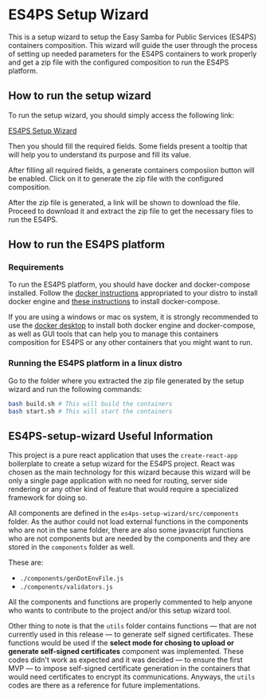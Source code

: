 # ES4PS Setup Wizard

This is a setup wizard to setup the Easy Samba for Public Services (ES4PS)
containers composition. This wizard will guide the user through the process
of setting up needed parameters for the ES4PS containers to work properly
and get a zip file with the configured composition to run the ES4PS platform.

## How to run the setup wizard

To run the setup wizard, you should simply access the following link:

[ES4PS Setup Wizard](https://diegoascanio.github.io/es4ps-setup-wizard/)

Then you should fill the required fields. Some fields present a tooltip
that will help you to understand its purpose and fill its value.

After filling all required fields, a generate containers composiion button
will be enabled. Click on it to generate the zip file with the configured
composition.

After the zip file is generated, a link will be shown to download the file.
Proceed to download it and extract the zip file to get the necessary files
to run the ES4PS.

## How to run the ES4PS platform

### Requirements

To run the ES4PS platform, you should have docker and docker-compose installed. Follow the [docker instructions](https://docs.docker.com/engine/install/)  appropriated to your distro to install docker engine and [these instructions](https://docs.docker.com/compose/install/linux/) to install docker-compose.

If you are using a windows or mac os system, it is strongly recommended to use the [docker desktop](https://docs.docker.com/desktop/) to install both docker engine and docker-compose, as well as GUI tools that can help you to manage this containers composition for ES4PS or any other containers that you might want to run.

### Running the ES4PS platform in a linux distro

Go to the folder where you extracted the zip file generated by the setup wizard and run the following commands:

```bash
bash build.sh # This will build the containers
bash start.sh # This will start the containers
```

## ES4PS-setup-wizard Useful Information

This project is a pure react application that uses the `create-react-app`
boilerplate to create a setup wizard for the ES4PS project. React was chosen
as the main technology for this wizard because this wizard will be only
a single page application with no need for routing, server side rendering
or any other kind of feature that would require a specialized framework
for doing so.

All components are defined in the `es4ps-setup-wizard/src/components` folder. 
As the author could not load external functions in the components who are not
in the same folder, there are also some javascript functions who are not 
components but are needed by the components and they are stored in the 
`components` folder as well.

These are:

- `./components/genDotEnvFile.js`
- `./components/validators.js`

All the components and functions are properly commented to help anyone 
who wants to contribute to the project and/or this setup wizard tool.

Other thing to note is that the `utils` folder contains functions — that are 
not currently used in this release — to generate self signed certificates.
These functions would be used if the **select mode for chosing to upload or
generate self-signed certificates** component was implemented.
These codes didn't work as expected and it was decided — to ensure the first
MVP — to impose self-signed certificate generation in the containers that
would need certificates to encrypt its communications.
Anyways, the `utils` codes are there as a reference for future implementations.
